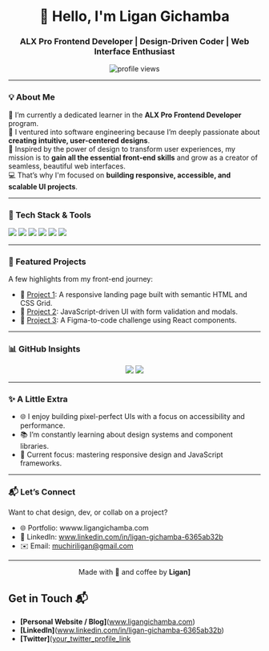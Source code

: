 <!-- GitHub Profile README -->

<h1 align="center">👋 Hello, I'm  Ligan Gichamba </h1>
<h3 align="center">ALX Pro Frontend Developer | Design-Driven Coder | Web Interface Enthusiast</h3>

<p align="center">
  <img src="https://komarev.com/ghpvc/?username=[your-github-username]&label=Profile%20Views&color=0e75b6&style=flat" alt="profile views" />
</p>

---

### 💡 About Me

🌱 I’m currently a dedicated learner in the <strong>ALX Pro Frontend Developer</strong> program.  
🎨 I ventured into software engineering because I’m deeply passionate about <strong>creating intuitive, user-centered designs</strong>.  
🚀 Inspired by the power of design to transform user experiences, my mission is to <strong>gain all the essential front-end skills</strong> and grow as a creator of seamless, beautiful web interfaces.  
💻 That’s why I'm focused on <strong>building responsive, accessible, and scalable UI projects</strong>.

---

### 🧰 Tech Stack & Tools

<p>
  <img src="https://img.shields.io/badge/-HTML5-E34F26?style=flat&logo=html5&logoColor=white" />
  <img src="https://img.shields.io/badge/-CSS3-1572B6?style=flat&logo=css3&logoColor=white" />
  <img src="https://img.shields.io/badge/-JavaScript-F7DF1E?style=flat&logo=javascript&logoColor=black" />
  <img src="https://img.shields.io/badge/-React-61DAFB?style=flat&logo=react&logoColor=black" />
  <img src="https://img.shields.io/badge/-Figma-F24E1E?style=flat&logo=figma&logoColor=white" />
  <img src="https://img.shields.io/badge/-Git-F05032?style=flat&logo=git&logoColor=white" />
</p>

---

### 📌 Featured Projects

A few highlights from my front-end journey:

- 🎯 [Project 1](https://github.com/yourusername/project-one): A responsive landing page built with semantic HTML and CSS Grid.
- 🧩 [Project 2](https://github.com/yourusername/project-two): JavaScript-driven UI with form validation and modals.
- 🎨 [Project 3](https://github.com/yourusername/project-three): A Figma-to-code challenge using React components.

---

### 📊 GitHub Insights

<p align="center">
  <img src="https://github-readme-stats.vercel.app/api?username=[your-github-username]&show_icons=true&theme=radical" />
  <img src="https://github-readme-streak-stats.herokuapp.com/?user=[your-github-username]&theme=radical" />
</p>

---

### ✨ A Little Extra

- 🌐 I enjoy building pixel-perfect UIs with a focus on accessibility and performance.
- 📚 I’m constantly learning about design systems and component libraries.
- 🌈 Current focus: mastering responsive design and JavaScript frameworks.

---

### 📬 Let’s Connect

Want to chat design, dev, or collab on a project?

- 🌐 Portfolio: wwww.ligangichamba.com
- 💼 LinkedIn: www.linkedin.com/in/ligan-gichamba-6365ab32b
- ✉️ Email: muchiriligan@gmail.com

---

<p align="center">
  Made with 💙 and coffee by <strong>Ligan]</strong>
</p>



## Get in Touch 📬

- **[Personal Website / Blog]**(www.ligangichamba.com)
- **[LinkedIn]**(www.linkedin.com/in/ligan-gichamba-6365ab32b)
- **[Twitter]**([your_twitter_profile_link](https://x.com/search?q=link&src=typed_query)

